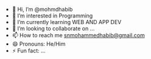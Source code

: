 - 👋 Hi, I’m @mohmdhabib
- 👀 I’m interested in Programming
- 🌱 I’m currently learning WEB AND APP DEV
- 💞️ I’m looking to collaborate on ...
- 📫 How to reach me snmohammedhabib@gmail.com
- 😄 Pronouns: He/Him
- ⚡ Fun fact: ...

<!---
mohmdhabib/mohmdhabib is a ✨ special ✨ repository because its `README.md` (this file) appears on your GitHub profile.
You can click the Preview link to take a look at your changes.
--->
